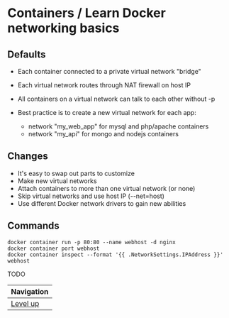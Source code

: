 # Containers / Learn Docker networking basics #

## Defaults ##

* Each container connected to a private virtual network "bridge"
* Each virtual network routes through NAT firewall on host IP
* All containers on a virtual network can talk to each other without -p
* Best practice is to create a new virtual network for each app:

    * network "my_web_app" for mysql and php/apache containers
    * network "my_api" for mongo and nodejs containers

## Changes ##

* It's easy to swap out parts to customize
* Make new virtual networks
* Attach containers to more than one virtual network (or none)
* Skip virtual networks and use host IP (--net=host)
* Use different Docker network drivers to gain new abilities

## Commands ##

    docker container run -p 80:80 --name webhost -d nginx
    docker container port webhost
    docker container inspect --format '{{ .NetworkSettings.IPAddress }}' webhost

TODO

| Navigation               |
| ------------------------ |
| [Level up](../README.md) |
